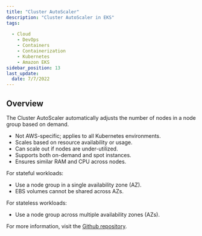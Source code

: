```yaml
---
title: "Cluster AutoScaler"
description: "Cluster AutoScaler in EKS"
tags: 
 
  - Cloud
    - DevOps
    - Containers
    - Containerization
    - Kubernetes
    - Amazon EKS
sidebar_position: 13
last_update:
  date: 7/7/2022
---
```




## Overview

The Cluster AutoScaler automatically adjusts the number of nodes in a node group based on demand.

- Not AWS-specific; applies to all Kubernetes environments.
- Scales based on resource availability or usage.
- Can scale out if nodes are under-utilized.
- Supports both on-demand and spot instances.
- Ensures similar RAM and CPU across nodes.

For stateful workloads:

- Use a node group in a single availability zone (AZ).
- EBS volumes cannot be shared across AZs.

For stateless workloads:

- Use a node group across multiple availability zones (AZs).

For more information, visit the [Github repository](https://github.com/kubernetes/autoscaler).




 

  